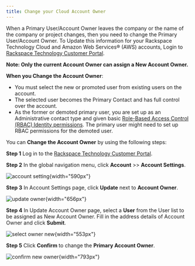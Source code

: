 ```yaml
---
title: Change your Cloud Account Owner
---
```


When a Primary User/Account Owner leaves the company or the name of the
company or project changes, then you need to change the Primary
User/Account Owner. To Update this information for your Rackspace
Technology Cloud and Amazon Web Services® (AWS) accounts, Login to
[Rackspace Technology Customer Portal](https://login.rackspace.com).

**Note: Only the current Account Owner can assign a New Account Owner.**

**When you Change the Account Owner**:

-   You must select the new or promoted user from existing users on the
    account.
-   The selected user becomes the Primary Contact and has full control
    over the account.
-   As the former or demoted primary user, you are set up as an
    Administrative contact type and given basic [Role-Based Access
    Control (RBAC) Identity
    permissions](https://developer.rackspace.com/docs/cloud-identity/v2/getting-started/).
    The primary user might need to set up RBAC permissions for the
    demoted user.

You can **Change the Account Owner** by using the following steps:

**Step 1** Log in to the [Rackspace Technology Customer
Portal](https://login.rackspace.com).

**Step 2** In the global navigation menu, click **Account** \>\>
**Account Settings**.

![account setting](accountsetting.png){width="590px"}

**Step 3** In Account Settings page, click **Update** next to **Account
Owner**.

![update owner](updateowner.png){width="656px"}

**Step 4** In Update Account Owner page, select a **User** from the User
list to be assigned as New Account Owner. Fill in the address details of
Account Owner and click **Submit**.

![select owner new](selectownernew.png){width="553px"}

**Step 5** Click **Confirm** to change the **Primary Account Owner**.

![confirm new owner](confirmnewowner.png){width="793px"}
